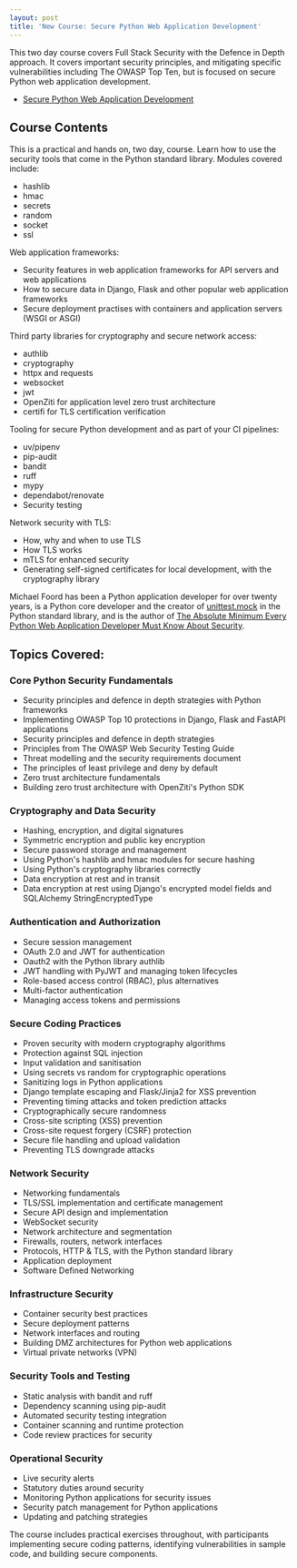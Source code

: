 ```yaml
---
layout: post
title: 'New Course: Secure Python Web Application Development'
---
```


This two day course covers Full Stack Security with the Defence in Depth approach. It covers important security principles, and mitigating specific vulnerabilities including The OWASP Top Ten, but is focused on secure Python web application development.

* [Secure Python Web Application Development](/security/)

## Course Contents

This is a practical and hands on, two day, course. Learn how to use the security tools that come in the Python standard library. Modules covered include:

* hashlib
* hmac
* secrets
* random
* socket
* ssl

Web application frameworks:

* Security features in web application frameworks for API servers and web applications
* How to secure data in Django, Flask and other popular web application frameworks
* Secure deployment practises with containers and application servers (WSGI or ASGI)

Third party libraries for cryptography and secure network access:

* authlib
* cryptography
* httpx and requests
* websocket
* jwt
* OpenZiti for application level zero trust architecture
* certifi for TLS certification verification

Tooling for secure Python development and as part of your CI pipelines:

* uv/pipenv
* pip-audit
* bandit
* ruff
* mypy
* dependabot/renovate
* Security testing

Network security with TLS:

* How, why and when to use TLS
* How TLS works
* mTLS for enhanced security
* Generating self-signed certificates for local development, with the cryptography library

Michael Foord has been a Python application developer for over twenty years, is a Python core developer and the creator of [unittest.mock](https://docs.python.org/3/library/unittest.mock.html) in the Python standard library, and is the author of [The Absolute Minimum Every Python Web Application Developer Must Know About Security](https://opensource.net/essential-python-web-security/).

## Topics Covered:

### Core Python Security Fundamentals

* Security principles and defence in depth strategies with Python frameworks
* Implementing OWASP Top 10 protections in Django, Flask and FastAPI applications
* Security principles and defence in depth strategies
* Principles from The OWASP Web Security Testing Guide
* Threat modelling and the security requirements document
* The principles of least privilege and deny by default
* Zero trust architecture fundamentals
* Building zero trust architecture with OpenZiti's Python SDK

### Cryptography and Data Security

* Hashing, encryption, and digital signatures
* Symmetric encryption and public key encryption
* Secure password storage and management
* Using Python's hashlib and hmac modules for secure hashing
* Using Python's cryptography libraries correctly
* Data encryption at rest and in transit
* Data encryption at rest using Django's encrypted model fields and SQLAlchemy StringEncryptedType

### Authentication and Authorization

* Secure session management
* OAuth 2.0 and JWT for authentication
* Oauth2 with the Python library authlib
* JWT handling with PyJWT and managing token lifecycles
* Role-based access control (RBAC), plus alternatives
* Multi-factor authentication
* Managing access tokens and permissions

### Secure Coding Practices

* Proven security with modern cryptography algorithms
* Protection against SQL injection
* Input validation and sanitisation
* Using secrets vs random for cryptographic operations
* Sanitizing logs in Python applications
* Django template escaping and Flask/Jinja2 for XSS prevention
* Preventing timing attacks and token prediction attacks
* Cryptographically secure randomness
* Cross-site scripting (XSS) prevention
* Cross-site request forgery (CSRF) protection
* Secure file handling and upload validation
* Preventing TLS downgrade attacks

### Network Security

* Networking fundamentals
* TLS/SSL implementation and certificate management
* Secure API design and implementation
* WebSocket security
* Network architecture and segmentation
* Firewalls, routers, network interfaces
* Protocols, HTTP & TLS, with the Python standard library
* Application deployment
* Software Defined Networking

### Infrastructure Security

* Container security best practices
* Secure deployment patterns
* Network interfaces and routing
* Building DMZ architectures for Python web applications
* Virtual private networks (VPN)

### Security Tools and Testing

* Static analysis with bandit and ruff
* Dependency scanning using pip-audit
* Automated security testing integration
* Container scanning and runtime protection
* Code review practices for security

### Operational Security

* Live security alerts
* Statutory duties around security
* Monitoring Python applications for security issues
* Security patch management for Python applications
* Updating and patching strategies

The course includes practical exercises throughout, with participants implementing secure coding patterns, identifying vulnerabilities in sample code, and building secure components.
